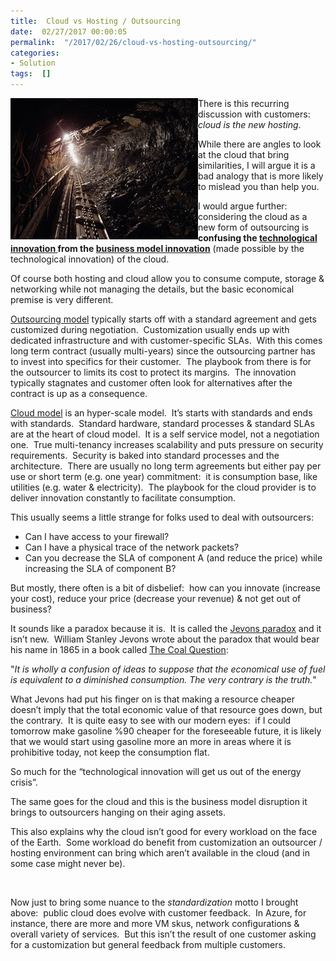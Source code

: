 ```yaml
---
title:  Cloud vs Hosting / Outsourcing
date:  02/27/2017 00:00:05
permalink:  "/2017/02/26/cloud-vs-hosting-outsourcing/"
categories:
- Solution
tags:  []
---
```

<p><a href="assets/2017/2/cloud-vs-hosting-outsourcing/coal-1626368_640.jpg"><img title="coal-1626368_640" style="border-top:0;border-right:0;background-image:none;border-bottom:0;float:left;padding-top:0;padding-left:0;border-left:0;display:inline;padding-right:0;" border="0" alt="coal-1626368_640" src="assets/2017/2/cloud-vs-hosting-outsourcing/coal-1626368_640_thumb.jpg" width="300" align="left" height="226" /></a>There is this recurring discussion with customers:&nbsp; <em>cloud is the new hosting</em>.</p> <p>While there are angles to look at the cloud that bring similarities, I will argue it is a bad analogy that is more likely to mislead you than help you.</p> <p>I would argue further:&nbsp; considering the cloud as a new form of outsourcing is <strong>confusing the <u>technological innovation </u>from the <u>business model innovation</u></strong> (made possible by the technological innovation) of the cloud.</p> <p>Of course both hosting and cloud allow you to consume compute, storage &amp; networking while not managing the details, but the basic economical premise is very different.</p> <p><a href="https://en.wikipedia.org/wiki/Outsourcing" target="_blank">Outsourcing model</a> typically starts off with a standard agreement and gets customized during negotiation.&nbsp; Customization usually ends up with dedicated infrastructure and with customer-specific SLAs.&nbsp; With this comes long term contract (usually multi-years) since the outsourcing partner has to invest into specifics for their customer.&nbsp; The playbook from there is for the outsourcer to limits its cost to protect its margins.&nbsp; The innovation typically stagnates and customer often look for alternatives after the contract is up as a consequence.</p> <p><a href="https://news.microsoft.com/download/archived/presskits/cloud/docs/The-Economics-of-the-Cloud.pdf" target="_blank">Cloud model</a> is an hyper-scale model.&nbsp; It’s starts with standards and ends with standards.&nbsp; Standard hardware, standard processes &amp; standard SLAs are at the heart of cloud model.&nbsp; It is a self service model, not a negotiation one.&nbsp; True multi-tenancy increases scalability and puts pressure on security requirements.&nbsp; Security is baked into standard processes and the architecture.&nbsp; There are usually no long term agreements but either pay per use or short term (e.g. one year) commitment:&nbsp; it is consumption base, like utilities (e.g. water &amp; electricity).&nbsp; The playbook for the cloud provider is to deliver innovation constantly to facilitate consumption.</p> <p>This usually seems a little strange for folks used to deal with outsourcers:</p> <ul> <li>Can I have access to your firewall?</li> <li>Can I have a physical trace of the network packets?</li> <li>Can you decrease the SLA of component A (and reduce the price) while increasing the SLA of component B?</li></ul> <p>But mostly, there often is a bit of disbelief:&nbsp; how can you innovate (increase your cost), reduce your price (decrease your revenue) &amp; not get out of business?</p> <p>It sounds like a paradox because it is.&nbsp; It is called the <a href="https://en.wikipedia.org/wiki/Jevons_paradox" target="_blank">Jevons paradox</a> and it isn’t new.&nbsp; William Stanley Jevons wrote about the paradox that would bear his name in 1865 in a book called <a href="https://en.wikipedia.org/wiki/The_Coal_Question" target="_blank">The Coal Question</a>:</p> <p>"<em>It is wholly a confusion of ideas to suppose that the economical use of fuel is equivalent to a diminished consumption. The very contrary is the truth.</em>"</p> <p>What Jevons had put his finger on is that making a resource cheaper doesn’t imply that the total economic value of that resource goes down, but the contrary.&nbsp; It is quite easy to see with our modern eyes:&nbsp; if I could tomorrow make gasoline %90 cheaper for the foreseeable future, it is likely that we would start using gasoline more an more in areas where it is prohibitive today, not keep the consumption flat.</p> <p>So much for the “technological innovation will get us out of the energy crisis”.</p> <p>The same goes for the cloud and this is the business model disruption it brings to outsourcers hanging on their aging assets.</p> <p>This also explains why the cloud isn’t good for every workload on the face of the Earth.&nbsp; Some workload do benefit from customization an outsourcer / hosting environment can bring which aren’t available in the cloud (and in some case might never be).</p> <p>&nbsp;</p> <p>Now just to bring some nuance to the <em>standardization</em> motto I brought above:&nbsp; public cloud does evolve with customer feedback.&nbsp; In Azure, for instance, there are more and more VM skus, network configurations &amp; overall variety of services.&nbsp; But this isn’t the result of one customer asking for a customization but general feedback from multiple customers.</p>